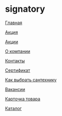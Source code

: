 # signatory
<p><a href="https://lia5.github.io/2018-03-signatory/index.html">Главная</a></p>
<p><a href="https://lia5.github.io/2018-03-signatory/discount.html">Акция</a></p>
<p><a href="https://lia5.github.io/2018-03-signatory/discounts.html">Акции</a></p>
<p><a href="https://lia5.github.io/2018-03-signatory/about.html">О компании</a></p>
<p><a href="https://lia5.github.io/2018-03-signatory/contacts.html">Контакты</a></p>
<p><a href="https://lia5.github.io/2018-03-signatory/sertific.html">Сертификат</a></p>
<p><a href="https://lia5.github.io/2018-03-signatory/how-choose.html">Как выбрать сантехнику</a></p>
<p><a href="https://lia5.github.io/2018-03-signatory/vacancies.html">Вакансии</a></p>
<p><a href="https://lia5.github.io/2018-03-signatory/card-prod.html">Карточка товара</a></p>
<p><a href="https://lia5.github.io/2018-03-signatory/catalog.html">Каталог</a></p>
